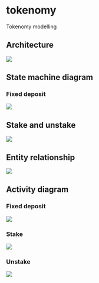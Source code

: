 # tokenomy
Tokenomy modelling
## Architecture
![](architecture_token.png)
## State machine diagram
### Fixed deposit
![](state_fd.png)
## Stake and unstake
![](state_stake.png)
## Entity relationship
![](er_token.png)
## Activity diagram
### Fixed deposit
![](fixed_deposit.png)
### Stake
![](stake.png)
### Unstake
![](unstake.png)
